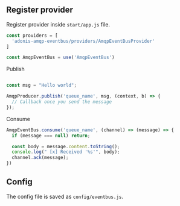 ## Register provider
Register provider inside `start/app.js` file.

```js
const providers = [
  'adonis-amqp-eventbus/providers/AmqpEventBusProvider'
]
```

```js
const AmqpEventBus = use('AmqpEventBus')
```

Publish

```js

const msg = "Hello world";

AmqpProducer.publish('queue_name', msg, (context, b) => {
  // Callback once you send the message
});
```

Consume

```js
AmqpEventBus.consume('queue_name', (channel) => (message) => {
  if (message === null) return;

  const body = message.content.toString();
  console.log(" [x] Received '%s'", body);
  channel.ack(message);
})
```

## Config

The config file is saved as `config/eventbus.js`.